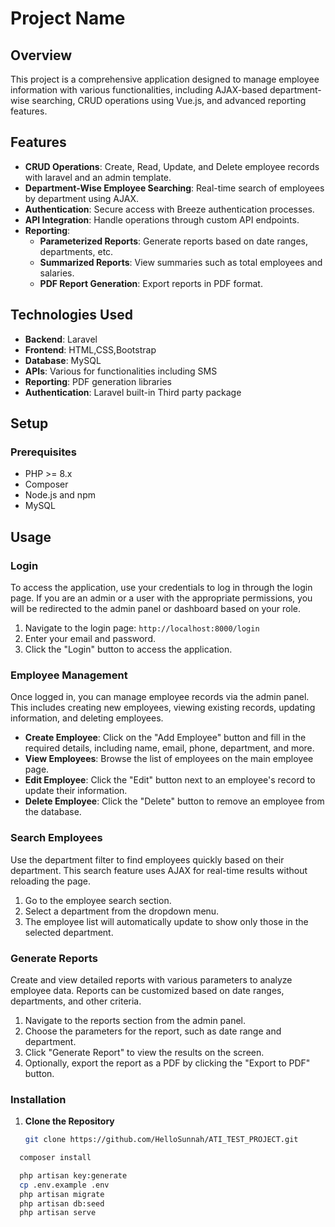 # Project Name

## Overview

This project is a comprehensive application designed to manage employee information with various functionalities, including AJAX-based department-wise searching, CRUD operations using Vue.js, and advanced reporting features.

## Features
- **CRUD Operations**: Create, Read, Update, and Delete employee records with laravel and an admin template.
- **Department-Wise Employee Searching**: Real-time search of employees by department using AJAX.
- **Authentication**: Secure access with Breeze authentication processes.
- **API Integration**: Handle operations through custom API endpoints.
- **Reporting**:
  - **Parameterized Reports**: Generate reports based on date ranges, departments, etc.
  - **Summarized Reports**: View summaries such as total employees and salaries.
  - **PDF Report Generation**: Export reports in PDF format.

## Technologies Used

- **Backend**: Laravel
- **Frontend**: HTML,CSS,Bootstrap
- **Database**: MySQL
- **APIs**: Various for functionalities including SMS
- **Reporting**: PDF generation libraries
- **Authentication**: Laravel built-in Third party package

## Setup

### Prerequisites

- PHP >= 8.x
- Composer
- Node.js and npm
- MySQL
## Usage

### Login

To access the application, use your credentials to log in through the login page. If you are an admin or a user with the appropriate permissions, you will be redirected to the admin panel or dashboard based on your role.

1. Navigate to the login page: `http://localhost:8000/login`
2. Enter your email and password.
3. Click the "Login" button to access the application.

### Employee Management

Once logged in, you can manage employee records via the admin panel. This includes creating new employees, viewing existing records, updating information, and deleting employees.

- **Create Employee**: Click on the "Add Employee" button and fill in the required details, including name, email, phone, department, and more.
- **View Employees**: Browse the list of employees on the main employee page.
- **Edit Employee**: Click the "Edit" button next to an employee's record to update their information.
- **Delete Employee**: Click the "Delete" button to remove an employee from the database.

### Search Employees

Use the department filter to find employees quickly based on their department. This search feature uses AJAX for real-time results without reloading the page.

1. Go to the employee search section.
2. Select a department from the dropdown menu.
3. The employee list will automatically update to show only those in the selected department.

### Generate Reports

Create and view detailed reports with various parameters to analyze employee data. Reports can be customized based on date ranges, departments, and other criteria.

1. Navigate to the reports section from the admin panel.
2. Choose the parameters for the report, such as date range and department.
3. Click "Generate Report" to view the results on the screen.
4. Optionally, export the report as a PDF by clicking the "Export to PDF" button.


### Installation

1. **Clone the Repository**

   ```bash
   git clone https://github.com/HelloSunnah/ATI_TEST_PROJECT.git

  ```bash
    composer install

    php artisan key:generate
    cp .env.example .env
    php artisan migrate
    php artisan db:seed
    php artisan serve



 

